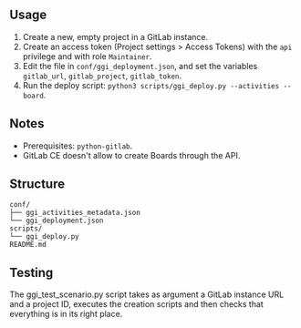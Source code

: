 

## Usage

1. Create a new, empty project in a GitLab instance. 
2. Create an access token (Project settings > Access Tokens) with the `api` privilege and with role `Maintainer`.
3. Edit the file in `conf/ggi_deployment.json`, and set the variables `gitlab_url`, `gitlab_project`, `gitlab_token`.
4. Run the deploy script: `python3 scripts/ggi_deploy.py --activities --board`.


## Notes

* Prerequisites: `python-gitlab`.
* GitLab CE doesn't allow to create Boards through the API.


## Structure

```
conf/
├── ggi_activities_metadata.json
└── ggi_deployment.json
scripts/
└── ggi_deploy.py
README.md 
```


## Testing

The ggi_test_scenario.py script takes as argument a GitLab instance URL and a project ID, executes the creation scripts and then checks that everything is in its right place.
